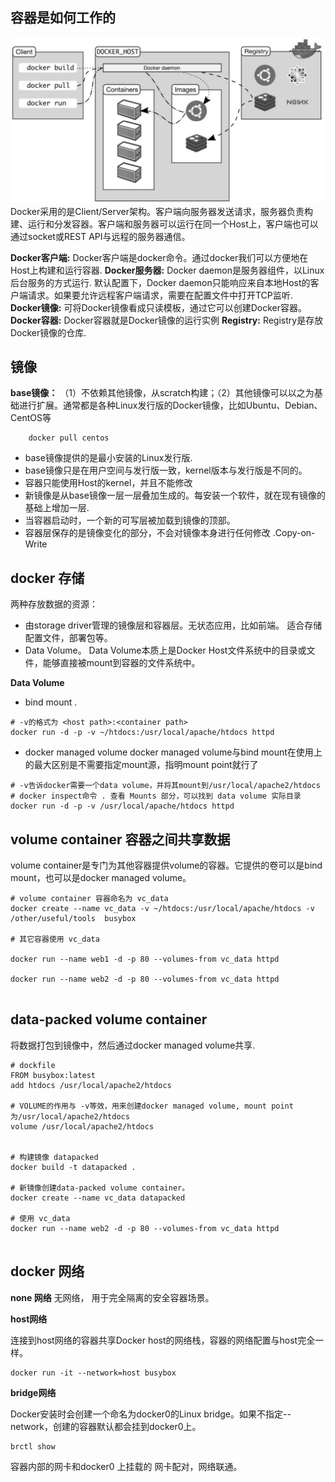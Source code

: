 ## 容器是如何工作的

![](https://raw.githubusercontent.com/chenxh/interviews/master/09_devops/imgs/docker.jpg "图片title")
Docker采用的是Client/Server架构。客户端向服务器发送请求，服务器负责构建、运行和分发容器。客户端和服务器可以运行在同一个Host上，客户端也可以通过socket或REST API与远程的服务器通信。

**Docker客户端:** Docker客户端是docker命令。通过docker我们可以方便地在Host上构建和运行容器.
**Docker服务器:** Docker daemon是服务器组件，以Linux后台服务的方式运行. 默认配置下，Docker daemon只能响应来自本地Host的客户端请求。如果要允许远程客户端请求，需要在配置文件中打开TCP监听.
**Docker镜像:** 可将Docker镜像看成只读模板，通过它可以创建Docker容器。
**Docker容器:** Docker容器就是Docker镜像的运行实例
**Registry:** Registry是存放Docker镜像的仓库.



## 镜像


**base镜像：** （1）不依赖其他镜像，从scratch构建；（2）其他镜像可以以之为基础进行扩展。通常都是各种Linux发行版的Docker镜像，比如Ubuntu、Debian、CentOS等

```
    docker pull centos 
```

* base镜像提供的是最小安装的Linux发行版.
* base镜像只是在用户空间与发行版一致，kernel版本与发行版是不同的。
* 容器只能使用Host的kernel，并且不能修改
* 新镜像是从base镜像一层一层叠加生成的。每安装一个软件，就在现有镜像的基础上增加一层.
* 当容器启动时，一个新的可写层被加载到镜像的顶部。
* 容器层保存的是镜像变化的部分，不会对镜像本身进行任何修改 .Copy-on-Write


## docker 存储
两种存放数据的资源：
* 由storage driver管理的镜像层和容器层。无状态应用，比如前端。 适合存储配置文件，部署包等。
* Data Volume。 Data Volume本质上是Docker Host文件系统中的目录或文件，能够直接被mount到容器的文件系统中。

**Data Volume**
* bind mount .  
```
# -v的格式为 <host path>:<container path>
docker run -d -p -v ~/htdocs:/usr/local/apache/htdocs httpd

```
* docker managed volume
docker managed volume与bind mount在使用上的最大区别是不需要指定mount源，指明mount point就行了

```
# -v告诉docker需要一个data volume，并将其mount到/usr/local/apache2/htdocs
# docker inspect命令 . 查看 Mounts 部分，可以找到 data volume 实际目录
docker run -d -p -v /usr/local/apache/htdocs httpd
```

## volume container 容器之间共享数据

volume container是专门为其他容器提供volume的容器。它提供的卷可以是bind mount，也可以是docker managed volume。

```
# volume container 容器命名为 vc_data
docker create --name vc_data -v ~/htdocs:/usr/local/apache/htdocs -v /other/useful/tools  busybox

# 其它容器使用 vc_data

docker run --name web1 -d -p 80 --volumes-from vc_data httpd

docker run --name web2 -d -p 80 --volumes-from vc_data httpd


```

## data-packed volume container 
将数据打包到镜像中，然后通过docker managed volume共享.

```
# dockfile
FROM busybox:latest
add htdocs /usr/local/apache2/htdocs

# VOLUME的作用与 -v等效，用来创建docker managed volume, mount point为/usr/local/apache2/htdocs
volume /usr/local/apache2/htdocs


# 构建镜像 datapacked
docker build -t datapacked .

# 新镜像创建data-packed volume container。 
docker create --name vc_data datapacked

# 使用 vc_data
docker run --name web2 -d -p 80 --volumes-from vc_data httpd


```

## docker 网络
**none 网络**
无网络， 用于完全隔离的安全容器场景。

**host网络**

连接到host网络的容器共享Docker host的网络栈，容器的网络配置与host完全一样。
```
docker run -it --network=host busybox
```

**bridge网络**

Docker安装时会创建一个命名为docker0的Linux bridge。如果不指定--network，创建的容器默认都会挂到docker0上。

```
brctl show
```

容器内部的网卡和docker0 上挂载的 网卡配对，网络联通。


